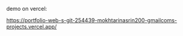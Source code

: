 demo on vercel:

https://portfolio-web-s-git-254439-mokhtarinasrin200-gmailcoms-projects.vercel.app/
